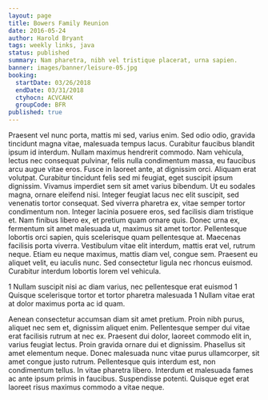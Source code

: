 ```yaml
---
layout: page
title: Bowers Family Reunion
date: 2016-05-24
author: Harold Bryant
tags: weekly links, java
status: published
summary: Nam pharetra, nibh vel tristique placerat, urna sapien.
banner: images/banner/leisure-05.jpg
booking:
  startDate: 03/26/2018
  endDate: 03/31/2018
  ctyhocn: ACVCAHX
  groupCode: BFR
published: true
---
```

Praesent vel nunc porta, mattis mi sed, varius enim. Sed odio odio, gravida tincidunt magna vitae, malesuada tempus lacus. Curabitur faucibus blandit ipsum id interdum. Nullam maximus hendrerit commodo. Nam vehicula, lectus nec consequat pulvinar, felis nulla condimentum massa, eu faucibus arcu augue vitae eros. Fusce in laoreet ante, at dignissim orci. Aliquam erat volutpat. Curabitur tincidunt felis sed mi feugiat, eget suscipit ipsum dignissim. Vivamus imperdiet sem sit amet varius bibendum. Ut eu sodales magna, ornare eleifend nisi. Integer feugiat lacus nec elit suscipit, sed venenatis tortor consequat. Sed viverra pharetra ex, vitae semper tortor condimentum non. Integer lacinia posuere eros, sed facilisis diam tristique et. Nam finibus libero ex, et pretium quam ornare quis. Donec urna ex, fermentum sit amet malesuada ut, maximus sit amet tortor.
Pellentesque lobortis orci sapien, quis scelerisque quam pellentesque at. Maecenas facilisis porta viverra. Vestibulum vitae elit interdum, mattis erat vel, rutrum neque. Etiam eu neque maximus, mattis diam vel, congue sem. Praesent eu aliquet velit, eu iaculis nunc. Sed consectetur ligula nec rhoncus euismod. Curabitur interdum lobortis lorem vel vehicula.

1 Nullam suscipit nisi ac diam varius, nec pellentesque erat euismod
1 Quisque scelerisque tortor et tortor pharetra malesuada
1 Nullam vitae erat at dolor maximus porta ac id quam.

Aenean consectetur accumsan diam sit amet pretium. Proin nibh purus, aliquet nec sem et, dignissim aliquet enim. Pellentesque semper dui vitae erat facilisis rutrum at nec ex. Praesent dui dolor, laoreet commodo elit in, varius feugiat lectus. Proin gravida ornare dui et dignissim. Phasellus sit amet elementum neque. Donec malesuada nunc vitae purus ullamcorper, sit amet congue justo rutrum. Pellentesque quis interdum est, non condimentum tellus. In vitae pharetra libero. Interdum et malesuada fames ac ante ipsum primis in faucibus. Suspendisse potenti. Quisque eget erat laoreet risus maximus commodo a vitae neque.
